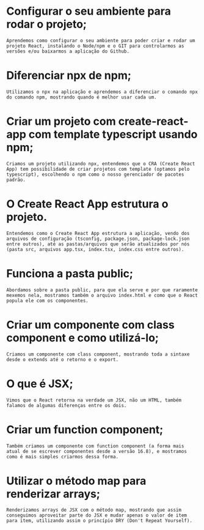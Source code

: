 # Configurar o seu ambiente para rodar o projeto;

    Aprendemos como configurar o seu ambiente para poder criar e rodar um projeto React, instalando o Node/npm e o GIT para controlarmos as versões e/ou baixarmos a aplicação do Github.

# Diferenciar npx de npm;

    Utilizamos o npx na aplicação e aprendemos a diferenciar o comando npx do comando npm, mostrando quando é melhor usar cada um.

# Criar um projeto com create-react-app com template typescript usando npm;

    Criamos um projeto utilizando npx, entendemos que o CRA (Create React App) tem possibilidade de criar projetos com template (optamos pelo typescript), escolhendo o npm como o nosso gerenciador de pacotes padrão.

# O Create React App estrutura o projeto.

    Entendemos como o Create React App estrutura a aplicação, vendo dos arquivos de configuração (tsconfig, package.json, package-lock.json entre outros), até as pastas/arquivos que serão atualizados por nós (pasta src, arquivos app.tsx, index.tsx, index.css entre outros).

# Funciona a pasta public;

    Abordamos sobre a pasta public, para que ela serve e por que raramente mexemos nela, mostramos também o arquivo index.html e como que o React popula ele com os componentes.

# Criar um componente com class component e como utilizá-lo;

    Criamos um componente com class component, mostrando toda a sintaxe desde o extends até o retorno e o export.

# O que é JSX;

    Vimos que o React retorna na verdade um JSX, não um HTML, também falamos de algumas diferenças entre os dois.

# Criar um function component;

    Também criamos um componente com function component (a forma mais atual de se escrever componentes desde a versão 16.8), e mostramos como é mais simples criarmos dessa forma.

# Utilizar o método map para renderizar arrays;

    Renderizamos arrays de JSX com o método map, mostrando que assim conseguimos aproveitar parte do JSX e mudar apenas o valor de item para item, utilizando assim o princípio DRY (Don't Repeat Yourself).
